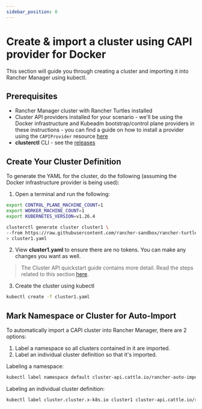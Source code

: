 ```yaml
---
sidebar_position: 0
---
```


# Create & import a cluster using CAPI provider for Docker

This section will guide you through creating a cluster and importing it into Rancher Manager using kubectl.

## Prerequisites

- Rancher Manager cluster with Rancher Turtles installed
- Cluster API providers installed for your scenario - we'll be using the Docker infrastructure and Kubeadm bootstrap/control plane providers in these instructions - you can find a guide on how to install a provider using the `CAPIProvider` resource [here](../../tasks/capi-operator/basic_cluster_api_provider_installation.md)
- **clusterctl** CLI - see the [releases](https://github.com/kubernetes-sigs/cluster-api/releases)

## Create Your Cluster Definition

To generate the YAML for the cluster, do the following (assuming the Docker infrastructure provider is being used):

1. Open a terminal and run the following:

```bash
export CONTROL_PLANE_MACHINE_COUNT=1
export WORKER_MACHINE_COUNT=1
export KUBERNETES_VERSION=v1.26.4

clusterctl generate cluster cluster1 \
--from https://raw.githubusercontent.com/rancher-sandbox/rancher-turtles-fleet-example/templates/docker-kubeadm.yaml \
> cluster1.yaml
```

2. View **cluster1.yaml** to ensure there are no tokens. You can make any changes you want as well.

> The Cluster API quickstart guide contains more detail. Read the steps related to this section [here](https://cluster-api.sigs.k8s.io/user/quick-start.html#required-configuration-for-common-providers).

3. Create the cluster using kubectl

```bash
kubectl create -f cluster1.yaml
```

## Mark Namespace or Cluster for Auto-Import

To automatically import a CAPI cluster into Rancher Manager, there are 2 options:

1. Label a namespace so all clusters contained in it are imported.
2. Label an individual cluster definition so that it's imported.

Labeling a namespace:

```bash
kubectl label namespace default cluster-api.cattle.io/rancher-auto-import=true
```

Labeling an individual cluster definition:

```bash
kubectl label cluster.cluster.x-k8s.io cluster1 cluster-api.cattle.io/rancher-auto-import=true
```
